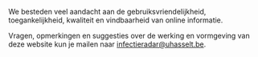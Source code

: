 We besteden veel aandacht aan de gebruiksvriendelijkheid, toegankelijkheid, kwaliteit en vindbaarheid van online informatie. 

Vragen, opmerkingen en suggesties over de werking en vormgeving van deze website kun je mailen naar [infectieradar@uhasselt.be](mailto:infectieradar@uhasselt.be).
